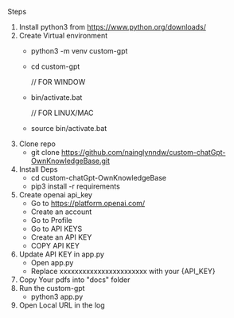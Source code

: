 Steps

1. Install python3 from https://www.python.org/downloads/
2. Create Virtual environment
   - python3 -m venv custom-gpt
   - cd custom-gpt

     // FOR WINDOW
   - bin/activate.bat

     // FOR LINUX/MAC
   - source bin/activate.bat
3. Clone repo
   - git clone https://github.com/nainglynndw/custom-chatGpt-OwnKnowledgeBase.git
4. Install Deps
   - cd custom-chatGpt-OwnKnowledgeBase
   - pip3 install -r requirements
5. Create openai api_key
   - Go to https://platform.openai.com/
   - Create an account
   - Go to Profile
   - Go to API KEYS
   - Create an API KEY
   - COPY API KEY
6. Update API KEY in app.py
   - Open app.py
   - Replace xxxxxxxxxxxxxxxxxxxxxxx with your {API_KEY}
7. Copy Your pdfs into "docs" folder
8. Run the custom-gpt
   - python3 app.py
9. Open Local URL in the log
